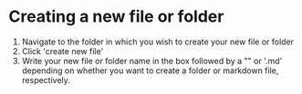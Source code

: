 # Creating a new file or folder

1. Navigate to the folder in which you wish to create your new file or folder
2. Click 'create new file'
3. Write your new file or folder name in the box followed by a "\" or '.md' depending on whether you want to create a folder or markdown file, respectively.

